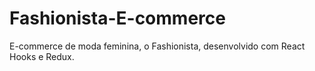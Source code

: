 # Fashionista-E-commerce
E-commerce de moda feminina, o Fashionista, desenvolvido com React Hooks e Redux.
